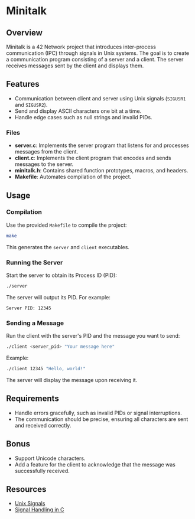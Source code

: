 # Minitalk

## Overview
Minitalk is a 42 Network project that introduces inter-process communication (IPC) through signals in Unix systems. The goal is to create a communication program consisting of a server and a client. The server receives messages sent by the client and displays them.

## Features
- Communication between client and server using Unix signals (`SIGUSR1` and `SIGUSR2`).
- Send and display ASCII characters one bit at a time.
- Handle edge cases such as null strings and invalid PIDs.

### Files
- **server.c**: Implements the server program that listens for and processes messages from the client.
- **client.c**: Implements the client program that encodes and sends messages to the server.
- **minitalk.h**: Contains shared function prototypes, macros, and headers.
- **Makefile**: Automates compilation of the project.

## Usage

### Compilation
Use the provided `Makefile` to compile the project:
```sh
make
```
This generates the `server` and `client` executables.

### Running the Server
Start the server to obtain its Process ID (PID):
```sh
./server
```
The server will output its PID. For example:
```
Server PID: 12345
```

### Sending a Message
Run the client with the server's PID and the message you want to send:
```sh
./client <server_pid> "Your message here"
```
Example:
```sh
./client 12345 "Hello, world!"
```

The server will display the message upon receiving it.

## Requirements
- Handle errors gracefully, such as invalid PIDs or signal interruptions.
- The communication should be precise, ensuring all characters are sent and received correctly.

## Bonus
- Support Unicode characters.
- Add a feature for the client to acknowledge that the message was successfully received.

## Resources
- [Unix Signals](https://man7.org/linux/man-pages/man7/signal.7.html)
- [Signal Handling in C](https://www.geeksforgeeks.org/signals-c-language/)
